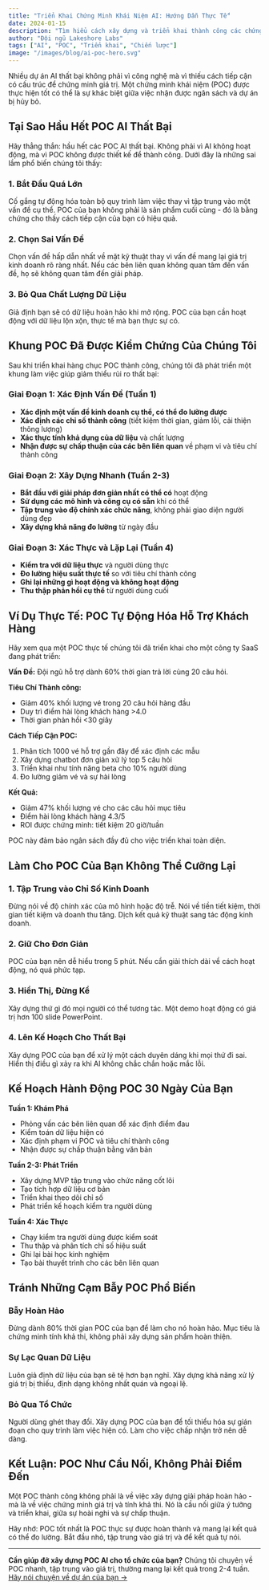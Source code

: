 ```yaml
---
title: "Triển Khai Chứng Minh Khái Niệm AI: Hướng Dẫn Thực Tế"
date: 2024-01-15
description: "Tìm hiểu cách xây dựng và triển khai thành công các chứng minh khái niệm AI giúp chứng minh giá trị và đảm bảo sự chấp thuận của các bên liên quan."
author: "Đội ngũ Lakeshore Labs"
tags: ["AI", "POC", "Triển khai", "Chiến lược"]
image: "/images/blog/ai-poc-hero.svg"
---
```


Nhiều dự án AI thất bại không phải vì công nghệ mà vì thiếu cách tiếp cận có cấu trúc để chứng minh giá trị. Một chứng minh khái niệm (POC) được thực hiện tốt có thể là sự khác biệt giữa việc nhận được ngân sách và dự án bị hủy bỏ.

## Tại Sao Hầu Hết POC AI Thất Bại

Hãy thẳng thắn: hầu hết các POC AI thất bại. Không phải vì AI không hoạt động, mà vì POC không được thiết kế để thành công. Dưới đây là những sai lầm phổ biến chúng tôi thấy:

### 1. Bắt Đầu Quá Lớn
Cố gắng tự động hóa toàn bộ quy trình làm việc thay vì tập trung vào một vấn đề cụ thể. POC của bạn không phải là sản phẩm cuối cùng - đó là bằng chứng cho thấy cách tiếp cận của bạn có hiệu quả.

### 2. Chọn Sai Vấn Đề
Chọn vấn đề hấp dẫn nhất về mặt kỹ thuật thay vì vấn đề mang lại giá trị kinh doanh rõ ràng nhất. Nếu các bên liên quan không quan tâm đến vấn đề, họ sẽ không quan tâm đến giải pháp.

### 3. Bỏ Qua Chất Lượng Dữ Liệu
Giả định bạn sẽ có dữ liệu hoàn hảo khi mở rộng. POC của bạn cần hoạt động với dữ liệu lộn xộn, thực tế mà bạn thực sự có.

## Khung POC Đã Được Kiểm Chứng Của Chúng Tôi

Sau khi triển khai hàng chục POC thành công, chúng tôi đã phát triển một khung làm việc giúp giảm thiểu rủi ro thất bại:

### Giai Đoạn 1: Xác Định Vấn Đề (Tuần 1)
- **Xác định một vấn đề kinh doanh cụ thể, có thể đo lường được**
- **Xác định các chỉ số thành công** (tiết kiệm thời gian, giảm lỗi, cải thiện thông lượng)
- **Xác thực tính khả dụng của dữ liệu** và chất lượng
- **Nhận được sự chấp thuận của các bên liên quan** về phạm vi và tiêu chí thành công

### Giai Đoạn 2: Xây Dựng Nhanh (Tuần 2-3)
- **Bắt đầu với giải pháp đơn giản nhất có thể có** hoạt động
- **Sử dụng các mô hình và công cụ có sẵn** khi có thể
- **Tập trung vào độ chính xác chức năng**, không phải giao diện người dùng đẹp
- **Xây dựng khả năng đo lường** từ ngày đầu

### Giai Đoạn 3: Xác Thực và Lặp Lại (Tuần 4)
- **Kiểm tra với dữ liệu thực** và người dùng thực
- **Đo lường hiệu suất thực tế** so với tiêu chí thành công
- **Ghi lại những gì hoạt động và không hoạt động**
- **Thu thập phản hồi cụ thể** từ người dùng cuối

## Ví Dụ Thực Tế: POC Tự Động Hóa Hỗ Trợ Khách Hàng

Hãy xem qua một POC thực tế chúng tôi đã triển khai cho một công ty SaaS đang phát triển:

**Vấn Đề:** Đội ngũ hỗ trợ dành 60% thời gian trả lời cùng 20 câu hỏi.

**Tiêu Chí Thành công:**
- Giảm 40% khối lượng vé trong 20 câu hỏi hàng đầu
- Duy trì điểm hài lòng khách hàng >4.0
- Thời gian phản hồi <30 giây

**Cách Tiếp Cận POC:**
1. Phân tích 1000 vé hỗ trợ gần đây để xác định các mẫu
2. Xây dựng chatbot đơn giản xử lý top 5 câu hỏi
3. Triển khai như tính năng beta cho 10% người dùng
4. Đo lường giảm vé và sự hài lòng

**Kết Quả:**
- Giảm 47% khối lượng vé cho các câu hỏi mục tiêu
- Điểm hài lòng khách hàng 4.3/5
- ROI được chứng minh: tiết kiệm 20 giờ/tuần

POC này đảm bảo ngân sách đầy đủ cho việc triển khai toàn diện.

## Làm Cho POC Của Bạn Không Thể Cưỡng Lại

### 1. Tập Trung vào Chỉ Số Kinh Doanh
Đừng nói về độ chính xác của mô hình hoặc độ trễ. Nói về tiền tiết kiệm, thời gian tiết kiệm và doanh thu tăng. Dịch kết quả kỹ thuật sang tác động kinh doanh.

### 2. Giữ Cho Đơn Giản
POC của bạn nên dễ hiểu trong 5 phút. Nếu cần giải thích dài về cách hoạt động, nó quá phức tạp.

### 3. Hiển Thị, Đừng Kể
Xây dựng thứ gì đó mọi người có thể tương tác. Một demo hoạt động có giá trị hơn 100 slide PowerPoint.

### 4. Lên Kế Hoạch Cho Thất Bại
Xây dựng POC của bạn để xử lý một cách duyên dáng khi mọi thứ đi sai. Hiển thị điều gì xảy ra khi AI không chắc chắn hoặc mắc lỗi.

## Kế Hoạch Hành Động POC 30 Ngày Của Bạn

**Tuần 1: Khám Phá**
- Phỏng vấn các bên liên quan để xác định điểm đau
- Kiểm toán dữ liệu hiện có
- Xác định phạm vi POC và tiêu chí thành công
- Nhận được sự chấp thuận bằng văn bản

**Tuần 2-3: Phát Triển**
- Xây dựng MVP tập trung vào chức năng cốt lõi
- Tạo tích hợp dữ liệu cơ bản
- Triển khai theo dõi chỉ số
- Phát triển kế hoạch kiểm tra người dùng

**Tuần 4: Xác Thực**
- Chạy kiểm tra người dùng được kiểm soát
- Thu thập và phân tích chỉ số hiệu suất
- Ghi lại bài học kinh nghiệm
- Tạo bài thuyết trình cho các bên liên quan

## Tránh Những Cạm Bẫy POC Phổ Biến

### Bẫy Hoàn Hảo
Đừng dành 80% thời gian POC của bạn để làm cho nó hoàn hảo. Mục tiêu là chứng minh tính khả thi, không phải xây dựng sản phẩm hoàn thiện.

### Sự Lạc Quan Dữ Liệu
Luôn giả định dữ liệu của bạn sẽ tệ hơn bạn nghĩ. Xây dựng khả năng xử lý giá trị bị thiếu, định dạng không nhất quán và ngoại lệ.

### Bỏ Qua Tổ Chức
Người dùng ghét thay đổi. Xây dựng POC của bạn để tối thiểu hóa sự gián đoạn cho quy trình làm việc hiện có. Làm cho việc chấp nhận trở nên dễ dàng.

## Kết Luận: POC Như Cầu Nối, Không Phải Điểm Đến

Một POC thành công không phải là về việc xây dựng giải pháp hoàn hảo - mà là về việc chứng minh giá trị và tính khả thi. Nó là cầu nối giữa ý tưởng và triển khai, giữa sự hoài nghi và sự chấp thuận.

Hãy nhớ: POC tốt nhất là POC thực sự được hoàn thành và mang lại kết quả có thể đo lường. Bắt đầu nhỏ, tập trung vào giá trị và để kết quả tự nói.

---

**Cần giúp đỡ xây dựng POC AI cho tổ chức của bạn?** Chúng tôi chuyên về POC nhanh, tập trung vào giá trị, thường mang lại kết quả trong 2-4 tuần. [Hãy nói chuyện về dự án của bạn →](mailto:hello@lakeshorelabs.ai)